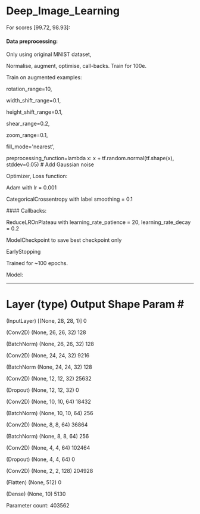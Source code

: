 # Deep_Image_Learning

For scores [99.72, 98.93]:

#### Data preprocessing:

Only using original MNIST dataset,

Normalise, augment, optimise, call-backs. Train for 100e.

Train on augmented examples:

rotation_range=10,

width_shift_range=0.1,

height_shift_range=0.1,

shear_range=0.2,

zoom_range=0.1,

fill_mode='nearest',

preprocessing_function=lambda x: x + tf.random.normal(tf.shape(x), stddev=0.05)  # Add Gaussian noise

Optimizer, Loss function:

Adam with lr = 0.001

CategoricalCrossentropy with label smoothing = 0.1


#### Callbacks:

ReduceLROnPlateau with learning_rate_patience = 20, learning_rate_decay = 0.2

ModelCheckpoint to save best checkpoint only

EarlyStopping

Trained for ~100 epochs.

Model:
_________________________________________________________________
 Layer (type)                Output Shape              Param #   
===================================================

(InputLayer)    [(None, 28, 28, 1)]       0

(Conv2D)       (None, 26, 26, 32)        128

(BatchNorm)  (None, 26, 26, 32)       128

(Conv2D)       (None, 24, 24, 32)        9216

(BatchNorm  (None, 24, 24, 32)       128

(Conv2D)       (None, 12, 12, 32)        25632

(Dropout)   (None, 12, 12, 32)        0

(Conv2D)       (None, 10, 10, 64)        18432

(BatchNorm)  (None, 10, 10, 64)       256

(Conv2D)       (None, 8, 8, 64)          36864

(BatchNorm)  (None, 8, 8, 64)         256

(Conv2D)       (None, 4, 4, 64)          102464

(Dropout)   (None, 4, 4, 64)          0

(Conv2D)       (None, 2, 2, 128)         204928

(Flatten)   (None, 512)               0

(Dense)        (None, 10)                5130

Parameter count: 403562
